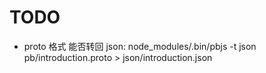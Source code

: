# TODO

- proto 格式 能否转回 json: node_modules/.bin/pbjs -t json pb/introduction.proto > json/introduction.json